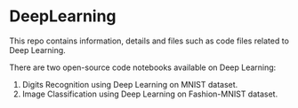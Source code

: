 # DeepLearning
This repo contains information, details and files such as code files related to Deep Learning.

There are two open-source code notebooks available on Deep Learning:

1. Digits Recognition using Deep Learning on MNIST dataset.
2. Image Classification using Deep Learning on Fashion-MNIST dataset.
